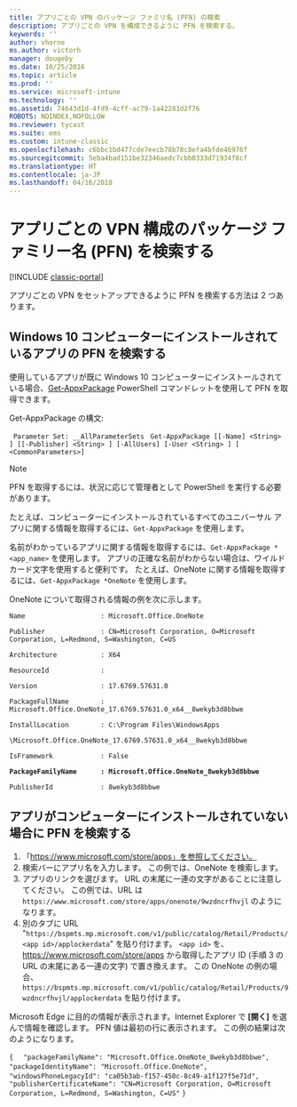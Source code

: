 ```yaml
---
title: アプリごとの VPN のパッケージ ファミリ名 (PFN) の検索
description: アプリごとの VPN を構成できるように PFN を検索する。
keywords: ''
author: vhorne
ms.author: victorh
manager: dougeby
ms.date: 10/25/2016
ms.topic: article
ms.prod: ''
ms.service: microsoft-intune
ms.technology: ''
ms.assetid: 74643d1d-4fd9-4cff-ac79-1a42281d2f76
ROBOTS: NOINDEX,NOFOLLOW
ms.reviewer: tycast
ms.suite: ems
ms.custom: intune-classic
ms.openlocfilehash: c6bbc1bd477cde7eecb78b78c8efa4bfde46976f
ms.sourcegitcommit: 5eba4bad151be32346aedc7cbb0333d71934f8cf
ms.translationtype: HT
ms.contentlocale: ja-JP
ms.lasthandoff: 04/16/2018
---
```

# <a name="find-a-package-family-name-pfn-for-per-app-vpn-configuration"></a>アプリごとの VPN 構成のパッケージ ファミリー名 (PFN) を検索する

[!INCLUDE [classic-portal](../includes/classic-portal.md)]

アプリごとの VPN をセットアップできるように PFN を検索する方法は 2 つあります。

## <a name="find-a-pfn-for-an-app-thats-installed-on-a-windows-10-computer"></a>Windows 10 コンピューターにインストールされているアプリの PFN を検索する

使用しているアプリが既に Windows 10 コンピューターにインストールされている場合、[Get-AppxPackage](https://technet.microsoft.com/library/hh856044.aspx) PowerShell コマンドレットを使用して PFN を取得できます。

Get-AppxPackage の構文:

` Parameter Set: __AllParameterSets`
` Get-AppxPackage [[-Name] <String> ] [[-Publisher] <String> ] [-AllUsers] [-User <String> ] [ <CommonParameters>]`

> [!NOTE]
> PFN を取得するには、状況に応じて管理者として PowerShell を実行する必要があります。

たとえば、コンピューターにインストールされているすべてのユニバーサル アプリに関する情報を取得するには、`Get-AppxPackage` を使用します。

名前がわかっているアプリに関する情報を取得するには、`Get-AppxPackage *<app_name>` を使用します。 アプリの正確な名前がわからない場合は、ワイルドカード文字を使用すると便利です。 たとえば、OneNote に関する情報を取得するには、`Get-AppxPackage *OneNote` を使用します。


OneNote について取得される情報の例を次に示します。

`Name                   : Microsoft.Office.OneNote`

`Publisher              : CN=Microsoft Corporation, O=Microsoft Corporation, L=Redmond, S=Washington, C=US`

`Architecture           : X64`

`ResourceId             :`

`Version                : 17.6769.57631.0`

`PackageFullName        : Microsoft.Office.OneNote_17.6769.57631.0_x64__8wekyb3d8bbwe`

`InstallLocation        : C:\Program Files\WindowsApps`

`\Microsoft.Office.OneNote_17.6769.57631.0_x64__8wekyb3d8bbwe`

`IsFramework            : False`

**`PackageFamilyName      : Microsoft.Office.OneNote_8wekyb3d8bbwe`**

`PublisherId            : 8wekyb3d8bbwe`



## <a name="find-a-pfn-if-the-app-is-not-installed-on-a-computer"></a>アプリがコンピューターにインストールされていない場合に PFN を検索する

1.  「https://www.microsoft.com/store/apps」を参照してください。
2.  検索バーにアプリ名を入力します。 この例では、OneNote を検索します。
3.  アプリのリンクを選びます。 URL の末尾に一連の文字があることに注意してください。 この例では、URL は `https://www.microsoft.com/store/apps/onenote/9wzdncrfhvjl` のようになります。
4.  別のタブに URL "`https://bspmts.mp.microsoft.com/v1/public/catalog/Retail/Products/<app id>/applockerdata`" を貼り付けます。 `<app id>` を、https://www.microsoft.com/store/apps から取得したアプリ ID (手順 3 の URL の末尾にある一連の文字) で置き換えます。 この OneNote の例の場合、`https://bspmts.mp.microsoft.com/v1/public/catalog/Retail/Products/9wzdncrfhvjl/applockerdata` を貼り付けます。

Microsoft Edge に目的の情報が表示されます。Internet Explorer で **[開く]** を選んで情報を確認します。 PFN 値は最初の行に表示されます。 この例の結果は次のようになります。


`{`
`  "packageFamilyName": "Microsoft.Office.OneNote_8wekyb3d8bbwe",`
`  "packageIdentityName": "Microsoft.Office.OneNote",`
`  "windowsPhoneLegacyId": "ca05b3ab-f157-450c-8c49-a1f127f5e71d",`
`  "publisherCertificateName": "CN=Microsoft Corporation, O=Microsoft Corporation, L=Redmond, S=Washington, C=US"`
`}`
